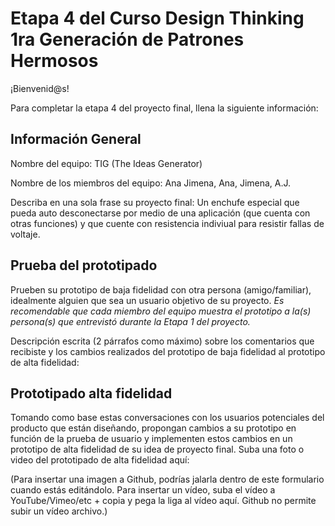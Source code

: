 # Etapa 4 del Curso Design Thinking 1ra Generación de Patrones Hermosos

¡Bienvenid@s!

Para completar la etapa 4 del proyecto final, llena la siguiente información:

## Información General

Nombre del equipo: TIG (The Ideas Generator)

Nombre de los miembros del equipo: Ana Jimena, Ana, Jimena, A.J.

Describa en una sola frase su proyecto final: Un enchufe especial que pueda auto desconectarse por medio de una aplicación (que cuenta con otras funciones) y que cuente con resistencia indiviual para resistir fallas de voltaje. 

## Prueba del prototipado

Prueben su prototipo de baja fidelidad con otra persona (amigo/familiar), idealmente alguien que sea un usuario objetivo de su proyecto. 
_Es recomendable que cada miembro del equipo muestra el prototipo a la(s) persona(s) que entrevistó durante la Etapa 1 del proyecto._

Descripción escrita (2 párrafos como máximo) sobre los comentarios que recibiste y los cambios realizados del prototipo de baja fidelidad al prototipo de alta fidelidad:

## Prototipado alta fidelidad

Tomando como base estas conversaciones con los usuarios potenciales del producto que están diseñando, propongan cambios a su prototipo en función de la prueba de usuario y implementen estos cambios en un prototipo de alta fidelidad de su idea de proyecto final. Suba una foto o video del prototipado de alta fidelidad aquí:

(Para insertar una imagen a Github, podrías jalarla dentro de este formulario cuando estás editándolo. Para insertar un vídeo, suba el vídeo a YouTube/Vimeo/etc + copia y pega la liga al vídeo aquí. Github no permite subir un vídeo archivo.)
